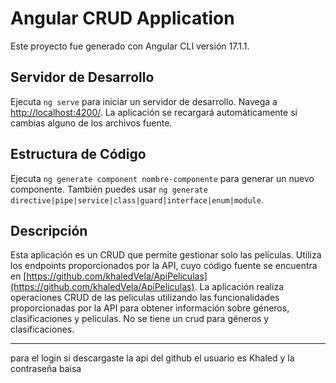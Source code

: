 # Angular CRUD Application

Este proyecto fue generado con Angular CLI versión 17.1.1.

## Servidor de Desarrollo

Ejecuta `ng serve` para iniciar un servidor de desarrollo. Navega a [http://localhost:4200/](http://localhost:4200/). La aplicación se recargará automáticamente si cambias alguno de los archivos fuente.

## Estructura de Código

Ejecuta `ng generate component nombre-componente` para generar un nuevo componente. También puedes usar `ng generate directive|pipe|service|class|guard|interface|enum|module`.

## Descripción

Esta aplicación es un CRUD que permite gestionar solo las películas. Utiliza los endpoints proporcionados por la API, cuyo código fuente se encuentra en [https://github.com/khaledVela/ApiPeliculas](https://github.com/khaledVela/ApiPeliculas). La aplicación realiza operaciones CRUD de las peliculas utilizando las funcionalidades proporcionadas por la API para obtener información sobre géneros, clasificaciones y películas. 
No se tiene un crud para géneros y clasificaciones.

---

para el login si descargaste la api del github el usuario es Khaled y la contraseña baisa

